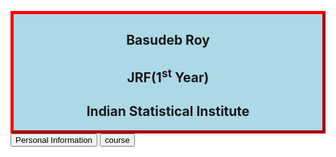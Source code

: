 <html>
<style>
.myDiv {
  border: 5px outset red;
  background-color: lightblue;    
  text-align: center;
}

.mymenu {
	border: 5px outset orangered;
	background-color: red;
}
</style>
<body>

<div class="myDiv">
  <h2>Basudeb Roy</h2>
  <h2>JRF(1<sup>st</sup> Year)</h2>
  <h2>Indian Statistical Institute</h2>
</div>

<div class="mymenu">
	<a href="https://Basudeb96.github.io/Personal_Information.html" title="Personal Information"><button>Personal Information</button></a>
	<button type="button">course</button>
	
</div>

</body>
</html>
